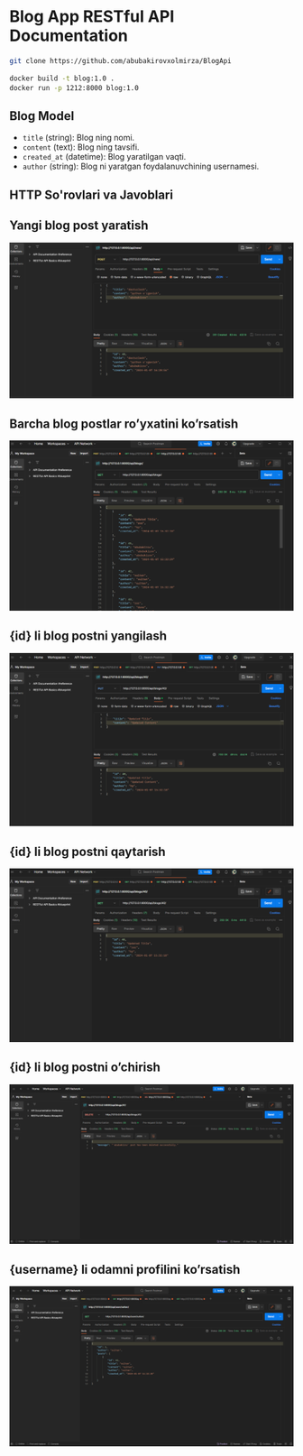 # Blog App RESTful API Documentation
```bash
git clone https://github.com/abubakirovxolmirza/BlogApi
```
```bash
docker build -t blog:1.0 .
docker run -p 1212:8000 blog:1.0
```

## Blog Model

- `title` (string): Blog ning nomi.
- `content` (text): Blog ning tavsifi.
- `created_at` (datetime): Blog yaratilgan vaqti.
- `author` (string): Blog ni yaratgan foydalanuvchining usernamesi.

## HTTP So'rovlari va Javoblari

## Yangi blog post yaratish
![img1](blog/image/readme_img/new.png)
## Barcha blog postlar ro’yxatini ko’rsatish
![img2](blog/image/readme_img/blogs.png)
## {id} li blog postni yangilash
![img3](blog/image/readme_img/update.png)
## {id} li blog postni qaytarish
![img4](blog/image/readme_img/id.png)
## {id} li blog postni o’chirish
![img5](blog/image/readme_img/delete.png)
## {username} li odamni profilini ko’rsatish
![img6](blog/image/readme_img/user.png)

